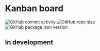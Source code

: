 # Kanban board

![GitHub commit activity](https://img.shields.io/github/commit-activity/m/noteternal/kanbanBoard?style=plastic)
![GitHub repo size](https://img.shields.io/github/repo-size/noteternal/kanbanBoard?style=plastic)
![GitHub package.json version](https://img.shields.io/github/package-json/v/noteternal/kanbanBoard?color=blue&style=plastic)

## In development
